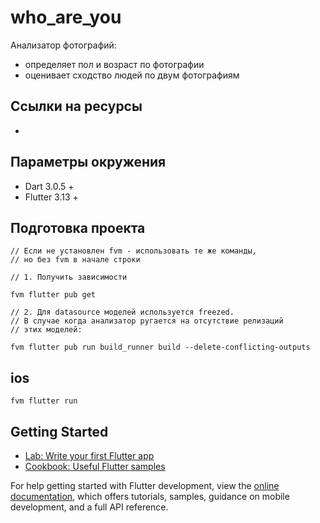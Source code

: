 # who_are_you

Анализатор фотографий:

- определяет пол и возраст по фотографии
- оценивает сходство людей по двум фотографиям

## Ссылки на ресурсы

-

## Параметры окружения

- Dart 3.0.5 +
- Flutter 3.13 +

## Подготовка проекта

```
// Если не установлен fvm - использовать те же команды,
// но без fvm в начале строки

// 1. Получить зависимости

fvm flutter pub get

// 2. Для datasource моделей используется freezed.
// В случае когда анализатор ругается на отсутствие релизаций
// этих моделей:

fvm flutter pub run build_runner build --delete-conflicting-outputs
```

## ios

```
fvm flutter run
```

## Getting Started

- [Lab: Write your first Flutter app](https://docs.flutter.dev/get-started/codelab)
- [Cookbook: Useful Flutter samples](https://docs.flutter.dev/cookbook)

For help getting started with Flutter development, view the
[online documentation](https://docs.flutter.dev/), which offers tutorials,
samples, guidance on mobile development, and a full API reference.
